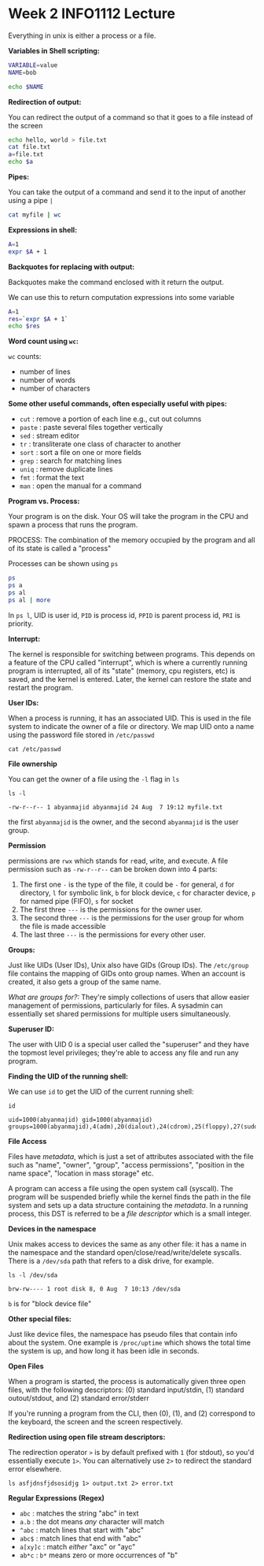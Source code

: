 # Week 2 INFO1112 Lecture

Everything in unix is either a process or a file.

**Variables in Shell scripting:**

```sh
VARIABLE=value
NAME=bob

echo $NAME
```

**Redirection of output:**

You can redirect the output of a command so that it goes to a file instead of the screen

```sh
echo hello, world > file.txt
cat file.txt
a=file.txt
echo $a
```

**Pipes:**

You can take the output of a command and send it to the input of another using a pipe `|`

```sh
cat myfile | wc
```

**Expressions in shell:**

```sh
A=1
expr $A + 1
```

**Backquotes for replacing with output:**

Backquotes make the command enclosed with it return the output.

We can use this to return computation expressions into some variable

```sh
A=1
res=`expr $A + 1`
echo $res
```

**Word count using `wc`:**

`wc` counts:

- number of lines
- number of words
- number of characters

**Some other useful commands, often especially useful with pipes:**

- `cut` : remove a portion of each line e.g., cut out columns
- `paste` : paste several files together vertically
- `sed` : stream editor
- `tr` : transliterate one class of character to another
- `sort` : sort a file on one or more fields
- `grep` : search for matching lines
- `uniq` : remove duplicate lines
- `fmt` : format the text
- `man` : open the manual for a command

**Program vs. Process:**

Your program is on the disk. Your OS will take the program in the CPU and spawn a process that runs the program.

PROCESS: The combination of the memory occupied by the program and all of its state is called a "process"

Processes can be shown using `ps`

```sh
ps
ps a
ps al
ps al | more
```

In `ps l`, UID is user id, `PID` is process id, `PPID` is parent process id, `PRI` is priority.

**Interrupt:**

The kernel is responsible for switching between programs. This depends on a feature of the CPU called "interrupt", which is where a currently running program is interrupted, all of its "state" (memory, cpu registers, etc) is saved, and the kernel is entered. Later, the kernel can restore the state and restart the program.

**User IDs:**

When a process is running, it has an associated UID. This is used in the file system to indicate the owner of a file or directory. We map UID onto a name using the password file stored in `/etc/passwd`

```
cat /etc/passwd
```

**File ownership**

You can get the owner of a file using the `-l` flag in `ls`

```
ls -l
```

```
-rw-r--r-- 1 abyanmajid abyanmajid 24 Aug  7 19:12 myfile.txt
```

the first `abyanmajid` is the owner, and the second `abyanmajid` is the user group.

**Permission**

permissions are `rwx` which stands for `r`ead, `w`rite, and e`x`ecute. A file permission such as `-rw-r--r--` can be broken down into 4 parts:

1. The first one `-` is the type of the file, it could be `-` for general, `d` for directory, `l` for symbolic link, `b` for block device, `c` for character device, `p` for named pipe (FIFO), `s` for socket
2. The first three `---` is the permissions for the owner user.
3. The second three `---` is the permissions for the user group for whom the file is made accessible
4. The last three `---` is the permissions for every other user.

**Groups:**

Just like UIDs (User IDs), Unix also have GIDs (Group IDs). The `/etc/group` file contains the mapping of GIDs onto group names. When an account is created, it also gets a group of the same name.

_What are groups for?:_ They're simply collections of users that allow easier management of permissions, particularly for files. A sysadmin can essentially set shared permissions for multiple users simultaneously.

**Superuser ID:**

The user with UID 0 is a special user called the "superuser" and they have the topmost level privileges; they're able to access any file and run any program.

**Finding the UID of the running shell:**

We can use `id` to get the UID of the current running shell:

```
id
```

```
uid=1000(abyanmajid) gid=1000(abyanmajid) groups=1000(abyanmajid),4(adm),20(dialout),24(cdrom),25(floppy),27(sudo),29(audio),30(dip),44(video),46(plugdev),116(netdev),1001(docker)
```

**File Access**

Files have _metadata_, which is just a set of attributes associated with the file such as "name", "owner", "group", "access permissions", "position in the name space", "location in mass storage" etc.

A program can access a file using the open system call (syscall). The program will be suspended briefly while the kernel finds the path in the file system and sets up a data structure containing the _metadata_. In a running process, this DST is referred to be a _file descriptor_ which is a small integer.

**Devices in the namespace**

Unix makes access to devices the same as any other file: it has a name in the namespace and the standard open/close/read/write/delete syscalls. There is a `/dev/sda` path that refers to a disk drive, for example.

```
ls -l /dev/sda
```

```
brw-rw---- 1 root disk 8, 0 Aug  7 10:13 /dev/sda
```

`b` is for "block device file"

**Other special files:**

Just like device files, the namespace has pseudo files that contain info about the system. One example is `/proc/uptime` which shows the total time the system is up, and how long it has been idle in seconds.

**Open Files**

When a program is started, the process is automatically given three open files, with the following descriptors: (0) standard input/stdin, (1) standard outout/stdout, and (2) standard error/stderr

If you're running a program from the CLI, then (0), (1), and (2) correspond to the keyboard, the screen and the screen respectively.

**Redirection using open file stream descriptors:**

The redirection operator `>` is by default prefixed with `1` (for stdout), so you'd essentially execute `1>`. You can alternatively use `2>` to redirect the standard error elsewhere.

```
ls asfjdnsfjdsosidjg 1> output.txt 2> error.txt
```

**Regular Expressions (Regex)**

- `abc` : matches the string "abc" in text
- `a.b` : the dot means _any_ character will match
- `^abc` : match lines that start with "abc"
- `abc$` : match lines that end with "abc"
- `a[xy]c` : match _either_ "axc" or "ayc"
- `ab*c` : `b*` means zero or more occurrences of "b"


